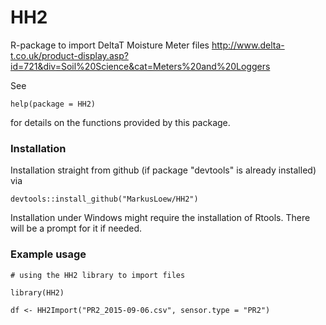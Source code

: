 HH2
==============

R-package to import DeltaT Moisture Meter files
http://www.delta-t.co.uk/product-display.asp?id=721&div=Soil%20Science&cat=Meters%20and%20Loggers

See 

	help(package = HH2) 

for details on the functions provided by this package.

### Installation

Installation straight from github (if package "devtools" is already installed) via

```{r}
devtools::install_github("MarkusLoew/HH2")
```

Installation under Windows might require the installation of Rtools. There will be a prompt for it if needed.

### Example usage

```{r}
# using the HH2 library to import files

library(HH2)

df <- HH2Import("PR2_2015-09-06.csv", sensor.type = "PR2")

```
